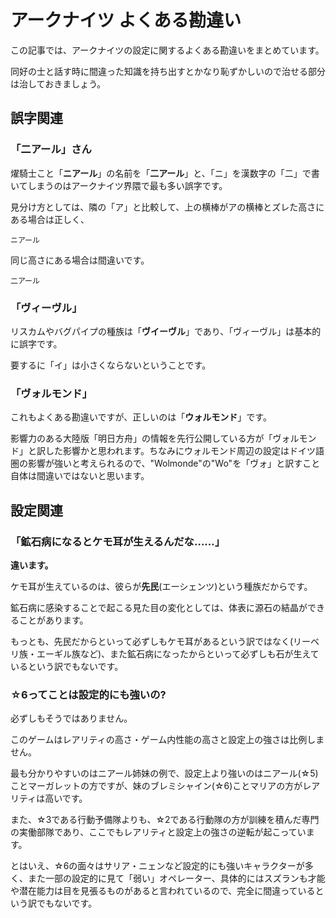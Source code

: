 # アークナイツ よくある勘違い

この記事では、アークナイツの設定に関するよくある勘違いをまとめています。

同好の士と話す時に間違った知識を持ち出すとかなり恥ずかしいので治せる部分は治しておきましょう。

## 誤字関連

### 「二アール」さん

燿騎士こと「**ニアール**」の名前を「**二アール**」と、「ニ」を漢数字の「二」で書いてしまうのはアークナイツ界隈で最も多い誤字です。

見分け方としては、隣の「ア」と比較して、上の横棒がアの横棒とズレた高さにある場合は正しく、

`ニアール`

同じ高さにある場合は間違いです。

`二アール`

### 「ヴィーヴル」

リスカムやバグパイプの種族は「**ヴイーヴル**」であり、「ヴィーヴル」は基本的に誤字です。

要するに「イ」は小さくならないということです。

### 「ヴォルモンド」

これもよくある勘違いですが、正しいのは「**ウォルモンド**」です。

影響力のある大陸版「明日方舟」の情報を先行公開している方が「ヴォルモンド」と訳した影響かと思われます。ちなみにウォルモンド周辺の設定はドイツ語圏の影響が強いと考えられるので、"Wolmonde"の"Wo"を「ヴォ」と訳すこと自体は間違いではないと思います。

## 設定関連

### 「鉱石病になるとケモ耳が生えるんだな……」

**違います。**

ケモ耳が生えているのは、彼らが**先民**(エーシェンツ)という種族だからです。

鉱石病に感染することで起こる見た目の変化としては、体表に源石の結晶ができることがあります。

もっとも、先民だからといって必ずしもケモ耳があるという訳ではなく(リーベリ族・エーギル族など)、また鉱石病になったからといって必ずしも石が生えているという訳でもないです。

### ☆6ってことは設定的にも強いの?

必ずしもそうではありません。

このゲームはレアリティの高さ・ゲーム内性能の高さと設定上の強さは比例しません。

最も分かりやすいのはニアール姉妹の例で、設定上より強いのはニアール(☆5)ことマーガレットの方ですが、妹のブレミシャイン(☆6)ことマリアの方がレアリティは高いです。

また、☆3である行動予備隊よりも、☆2である行動隊の方が訓練を積んだ専門の実働部隊であり、ここでもレアリティと設定上の強さの逆転が起こっています。

とはいえ、☆6の面々はサリア・ニェンなど設定的にも強いキャラクターが多く、また一部の設定的に見て「弱い」オペレーター、具体的にはスズランも才能や潜在能力は目を見張るものがあると言われているので、完全に間違っているという訳でもないです。

